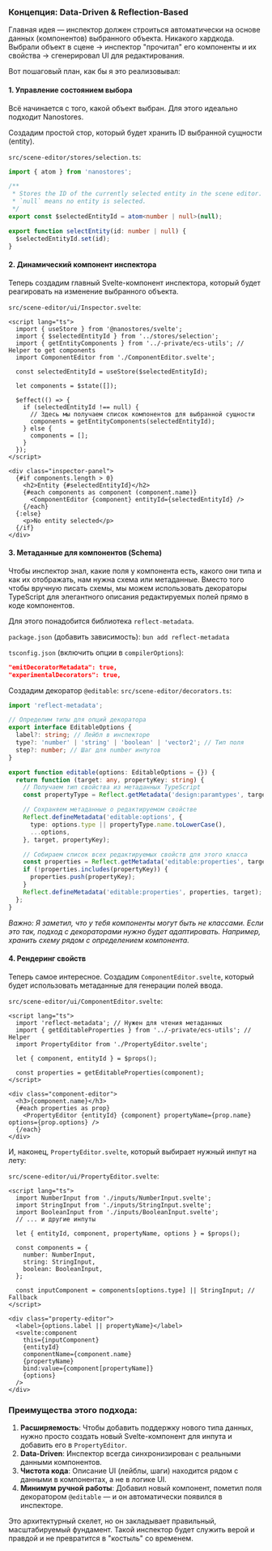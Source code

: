 ### Концепция: Data-Driven & Reflection-Based

Главная идея — инспектор должен строиться автоматически на основе данных (компонентов) выбранного объекта. Никакого хардкода. Выбрали объект в сцене -> инспектор "прочитал" его компоненты и их свойства -> сгенерировал UI для редактирования.

Вот пошаговый план, как бы я это реализовывал:

#### 1. Управление состоянием выбора

Всё начинается с того, какой объект выбран. Для этого идеально подходит Nanostores.

Создадим простой стор, который будет хранить ID выбранной сущности (entity).

`src/scene-editor/stores/selection.ts`:
```typescript
import { atom } from 'nanostores';

/**
 * Stores the ID of the currently selected entity in the scene editor.
 * `null` means no entity is selected.
 */
export const $selectedEntityId = atom<number | null>(null);

export function selectEntity(id: number | null) {
  $selectedEntityId.set(id);
}
```

#### 2. Динамический компонент инспектора

Теперь создадим главный Svelte-компонент инспектора, который будет реагировать на изменение выбранного объекта.

`src/scene-editor/ui/Inspector.svelte`:
```svelte
<script lang="ts">
  import { useStore } from '@nanostores/svelte';
  import { $selectedEntityId } from '../stores/selection';
  import { getEntityComponents } from '../-private/ecs-utils'; // Helper to get components
  import ComponentEditor from './ComponentEditor.svelte';

  const selectedEntityId = useStore($selectedEntityId);

  let components = $state([]);

  $effect(() => {
    if (selectedEntityId !== null) {
      // Здесь мы получаем список компонентов для выбранной сущности
      components = getEntityComponents(selectedEntityId);
    } else {
      components = [];
    }
  });
</script>

<div class="inspector-panel">
  {#if components.length > 0}
    <h2>Entity {#selectedEntityId}</h2>
    {#each components as component (component.name)}
      <ComponentEditor {component} entityId={selectedEntityId} />
    {/each}
  {:else}
    <p>No entity selected</p>
  {/if}
</div>
```

#### 3. Метаданные для компонентов (Schema)

Чтобы инспектор знал, какие поля у компонента есть, какого они типа и как их отображать, нам нужна схема или метаданные. Вместо того чтобы вручную писать схемы, мы можем использовать декораторы TypeScript для элегантного описания редактируемых полей прямо в коде компонентов.

Для этого понадобится библиотека `reflect-metadata`.

`package.json` (добавить зависимость):
`bun add reflect-metadata`

`tsconfig.json` (включить опции в `compilerOptions`):
```json
"emitDecoratorMetadata": true,
"experimentalDecorators": true,
```

Создадим декоратор `@editable`:
`src/scene-editor/decorators.ts`:
```typescript
import 'reflect-metadata';

// Определим типы для опций декоратора
export interface EditableOptions {
  label?: string; // Лейбл в инспекторе
  type?: 'number' | 'string' | 'boolean' | 'vector2'; // Тип поля
  step?: number; // Шаг для number инпутов
}

export function editable(options: EditableOptions = {}) {
  return function (target: any, propertyKey: string) {
    // Получаем тип свойства из метаданных TypeScript
    const propertyType = Reflect.getMetadata('design:paramtypes', target, propertyKey);

    // Сохраняем метаданные о редактируемом свойстве
    Reflect.defineMetadata('editable:options', {
      type: options.type || propertyType.name.toLowerCase(),
      ...options,
    }, target, propertyKey);

    // Собираем список всех редактируемых свойств для этого класса
    const properties = Reflect.getMetadata('editable:properties', target) || [];
    if (!properties.includes(propertyKey)) {
      properties.push(propertyKey);
    }
    Reflect.defineMetadata('editable:properties', properties, target);
  };
}
```
*Важно: Я заметил, что у тебя компоненты могут быть не классами. Если это так, подход с декораторами нужно будет адаптировать. Например, хранить схему рядом с определением компонента.*

#### 4. Рендеринг свойств

Теперь самое интересное. Создадим `ComponentEditor.svelte`, который будет использовать метаданные для генерации полей ввода.

`src/scene-editor/ui/ComponentEditor.svelte`:
```svelte
<script lang="ts">
  import 'reflect-metadata'; // Нужен для чтения метаданных
  import { getEditableProperties } from '../-private/ecs-utils'; // Helper
  import PropertyEditor from './PropertyEditor.svelte';

  let { component, entityId } = $props();

  const properties = getEditableProperties(component);
</script>

<div class="component-editor">
  <h3>{component.name}</h3>
  {#each properties as prop}
    <PropertyEditor {entityId} {component} propertyName={prop.name} options={prop.options} />
  {/each}
</div>
```
И, наконец, `PropertyEditor.svelte`, который выбирает нужный инпут на лету:

`src/scene-editor/ui/PropertyEditor.svelte`:
```svelte
<script lang="ts">
  import NumberInput from './inputs/NumberInput.svelte';
  import StringInput from './inputs/StringInput.svelte';
  import BooleanInput from './inputs/BooleanInput.svelte';
  // ... и другие инпуты

  let { entityId, component, propertyName, options } = $props();

  const components = {
    number: NumberInput,
    string: StringInput,
    boolean: BooleanInput,
  };

  const inputComponent = components[options.type] || StringInput; // Fallback
</script>

<div class="property-editor">
  <label>{options.label || propertyName}</label>
  <svelte:component
    this={inputComponent}
    {entityId}
    componentName={component.name}
    {propertyName}
    bind:value={component[propertyName]}
    {options}
  />
</div>
```

### Преимущества этого подхода:

1.  **Расширяемость**: Чтобы добавить поддержку нового типа данных, нужно просто создать новый Svelte-компонент для инпута и добавить его в `PropertyEditor`.
2.  **Data-Driven**: Инспектор всегда синхронизирован с реальными данными компонентов.
3.  **Чистота кода**: Описание UI (лейблы, шаги) находится рядом с данными в компонентах, а не в логике UI.
4.  **Минимум ручной работы**: Добавил новый компонент, пометил поля декоратором `@editable` — и он автоматически появился в инспекторе.

Это архитектурный скелет, но он закладывает правильный, масштабируемый фундамент. Такой инспектор будет служить верой и правдой и не превратится в "костыль" со временем.